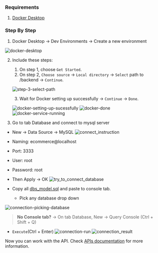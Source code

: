 ### Requirements
1. [Docker Desktop](https://www.docker.com/)



### Step By Step
1. Docker Desktop -> Dev Environments -> Create a new environment

![docker-desktop](../assets/images/database/docker-desktop.png)

2. Include these steps:
   1. On step 1, choose `Get Started`.
   2. On step 2, `Choose source` -> `Local directory` -> `Select` path to /backend -> `Continue`.

   ![step-3-select-path](../assets/images/database/docker-select-path.png)

   3. Wait for Docker setting up successfully -> `Continue` -> `Done`.

   ![docker-setting-up-sucessfully](../assets/images/database/docker-setting-up-sucessfully.png)
   ![docker-done](../assets/images/database/docker-done.png)
   ![docker-service-running](../assets/images/database/docker-service-running.png)


3. Go to tab Database and connect to mysql server

- New -> Data Source -> MySQL
![connect_instruction](../assets/images/database/connect_instruction.png)


- Naming: ecommerce@localhost
- Port: 3333
- User: root
- Password: root
- Then Apply -> OK
![try_to_connect_database](../assets/images/database/try_to_connect_database.png)


- Copy all [dbs_model.sql](../assets/databases/mysql/dbs_model.sql) and paste to console tab.
  
  - Pick any database drop down 

![connection-picking-database](../assets/images/database/connection-picking-database.png)


> **No Console tab?** -> On tab Database, New -> Query Console (Ctrl + Shift + Q)

   - `Execute`(Ctrl + Enter)
![connection-run](../assets/images/database/connection-run.png)
![connection_result](../assets/images/database/connection_result.png)

Now you can work with the API. Check [APIs documentation](APIs.md) for more information.
